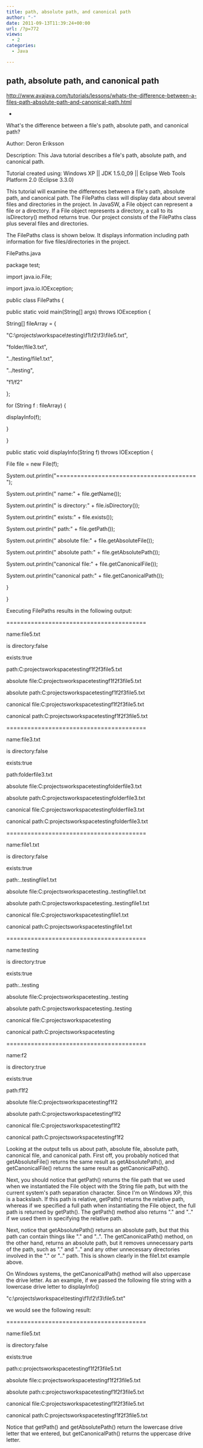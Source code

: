```yaml
---
title: path, absolute path, and canonical path
author: "-"
date: 2011-09-13T11:39:24+00:00
url: /?p=772
views:
  - 2
categories:
  - Java

---
```

## path, absolute path, and canonical path
http://www.avajava.com/tutorials/lessons/whats-the-difference-between-a-files-path-absolute-path-and-canonical-path.html
  
-
  
What's the difference between a file's path, absolute path, and canonical path?
  
Author: Deron Eriksson
  
Description: This Java tutorial describes a file's path, absolute path, and canonical path.
  
Tutorial created using: Windows XP || JDK 1.5.0_09 || Eclipse Web Tools Platform 2.0 (Eclipse 3.3.0)

This tutorial will examine the differences between a file's path, absolute path, and canonical path. The FilePaths class will display data about several files and directories in the project. In JavaSW, a File object can represent a file or a directory. If a File object represents a directory, a call to its isDirectory() method returns true. Our project consists of the FilePaths class plus several files and directories.

The FilePaths class is shown below. It displays information including path information for five files/directories in the project.

FilePaths.java

package test;

import java.io.File;
  
import java.io.IOException;

public class FilePaths {

public static void main(String[] args) throws IOException {

String[] fileArray = {
				  
"C:\projects\workspace\testing\f1\f2\f3\file5.txt",
				  
"folder/file3.txt",
				  
"../testing/file1.txt",
				  
"../testing",
				  
"f1/f2"
		  
};

for (String f : fileArray) {
			  
displayInfo(f);
		  
}

}

public static void displayInfo(String f) throws IOException {
		  
File file = new File(f);
		  
System.out.println("========================================");
		  
System.out.println(" name:" + file.getName());
		  
System.out.println(" is directory:" + file.isDirectory());
		  
System.out.println(" exists:" + file.exists());
		  
System.out.println(" path:" + file.getPath());
		  
System.out.println(" absolute file:" + file.getAbsoluteFile());
		  
System.out.println(" absolute path:" + file.getAbsolutePath());
		  
System.out.println("canonical file:" + file.getCanonicalFile());
		  
System.out.println("canonical path:" + file.getCanonicalPath());
	  
}

}
  
Executing FilePaths results in the following output:

========================================
            
name:file5.txt
    
is directory:false
          
exists:true
            
path:C:projectsworkspacetestingf1f2f3file5.txt
   
absolute file:C:projectsworkspacetestingf1f2f3file5.txt
   
absolute path:C:projectsworkspacetestingf1f2f3file5.txt
  
canonical file:C:projectsworkspacetestingf1f2f3file5.txt
  
canonical path:C:projectsworkspacetestingf1f2f3file5.txt
  
========================================
            
name:file3.txt
    
is directory:false
          
exists:true
            
path:folderfile3.txt
   
absolute file:C:projectsworkspacetestingfolderfile3.txt
   
absolute path:C:projectsworkspacetestingfolderfile3.txt
  
canonical file:C:projectsworkspacetestingfolderfile3.txt
  
canonical path:C:projectsworkspacetestingfolderfile3.txt
  
========================================
            
name:file1.txt
    
is directory:false
          
exists:true
            
path:..testingfile1.txt
   
absolute file:C:projectsworkspacetesting..testingfile1.txt
   
absolute path:C:projectsworkspacetesting..testingfile1.txt
  
canonical file:C:projectsworkspacetestingfile1.txt
  
canonical path:C:projectsworkspacetestingfile1.txt
  
========================================
            
name:testing
    
is directory:true
          
exists:true
            
path:..testing
   
absolute file:C:projectsworkspacetesting..testing
   
absolute path:C:projectsworkspacetesting..testing
  
canonical file:C:projectsworkspacetesting
  
canonical path:C:projectsworkspacetesting
  
========================================
            
name:f2
    
is directory:true
          
exists:true
            
path:f1f2
   
absolute file:C:projectsworkspacetestingf1f2
   
absolute path:C:projectsworkspacetestingf1f2
  
canonical file:C:projectsworkspacetestingf1f2
  
canonical path:C:projectsworkspacetestingf1f2
  
Looking at the output tells us about path, absolute file, absolute path, canonical file, and canonical path. First off, you probably noticed that getAbsoluteFile() returns the same result as getAbsolutePath(), and getCanonicalFile() returns the same result as getCanonicalPath().

Next, you should notice that getPath() returns the file path that we used when we instantiated the File object with the String file path, but with the current system's path separation character. Since I'm on Windows XP, this is a backslash. If this path is relative, getPath() returns the relative path, whereas if we specified a full path when instantiating the File object, the full path is returned by getPath(). The getPath() method also returns "." and ".." if we used them in specifying the relative path.

Next, notice that getAbsolutePath() returns an absolute path, but that this path can contain things like "." and "..". The getCanonicalPath() method, on the other hand, returns an absolute path, but it removes unnecessary parts of the path, such as "." and ".." and any other unnecessary directories involved in the "." or ".." path. This is shown clearly in the file1.txt example above.

On Windows systems, the getCanonicalPath() method will also uppercase the drive letter. As an example, if we passed the following file string with a lowercase drive letter to displayInfo()

"c:\projects\workspace\testing\f1\f2\f3\file5.txt"
  
we would see the following result:

========================================
            
name:file5.txt
    
is directory:false
          
exists:true
            
path:c:projectsworkspacetestingf1f2f3file5.txt
   
absolute file:c:projectsworkspacetestingf1f2f3file5.txt
   
absolute path:c:projectsworkspacetestingf1f2f3file5.txt
  
canonical file:C:projectsworkspacetestingf1f2f3file5.txt
  
canonical path:C:projectsworkspacetestingf1f2f3file5.txt
  
Notice that getPath() and getAbsolutePath() return the lowercase drive letter that we entered, but getCanonicalPath() returns the uppercase drive letter.